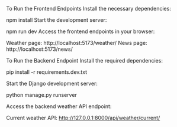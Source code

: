 To Run the Frontend Endpoints
Install the necessary dependencies:

npm install
Start the development server:

npm run dev
Access the frontend endpoints in your browser:

Weather page: http://localhost:5173/weather/
News page: http://localhost:5173/news/


To Run the Backend Endpoint
Install the required dependencies:

pip install -r requirements.dev.txt

Start the Django development server:

python manage.py runserver


Access the backend weather API endpoint:

Current weather API: http://127.0.0.1:8000/api/weather/current/

